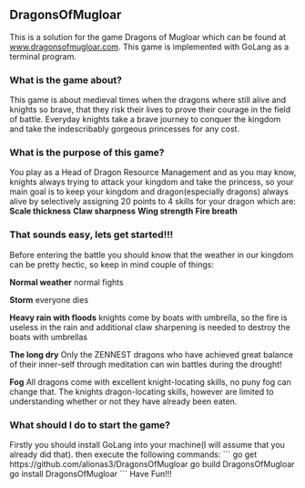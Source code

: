 ## DragonsOfMugloar
This is a solution for the game Dragons of Mugloar which can be found at www.dragonsofmugloar.com. This game is implemented with GoLang as a terminal program.

<h3><b>What is the game about?</b></h3>

This game is about medieval times when the dragons where still alive and knights so brave, that they risk their lives to prove their courage in the field of battle. Everyday knights take a brave journey to conquer the kingdom and take the indescribably gorgeous princesses for any cost.

<h3><b>What is the purpose of this game?</b></h3>

You play as a Head of Dragon Resource Management and as you may know, knights always trying to attack your kingdom and take the princess, so your main goal is to keep your kingdom and dragon(especially dragons) always alive by selectively assigning 20 points to 4 skills for your dragon which are:
**Scale thickness** 
**Claw sharpness**
**Wing strength**
**Fire breath**
<h3><b>That sounds easy, lets get started!!!</b></h3>

Before entering the battle you should know that the weather in our kingdom can be pretty hectic, so keep in mind couple of things:

**Normal weather**  normal fights

**Storm**  everyone dies

**Heavy rain with floods** knights come by boats with umbrella, so the fire is useless in the rain and additional claw sharpening is needed to destroy the boats with umbrellas

**The long dry**  Only the ZENNEST dragons who have achieved great balance of their inner-self through meditation can win battles during the drought!

**Fog** All dragons come with excellent knight-locating skills, no puny fog can change that. The knights dragon-locating skills, however are limited to understanding whether or not they have already been eaten.

<h3><b>What should I do to start the game?</b></h3>
Firstly you should install GoLang into your machine(I will assume that you already did that).
then execute the following commands:
```
go get https://github.com/alionas3/DragonsOfMugloar
go build DragonsOfMugloar
go install DragonsOfMugloar
```
Have Fun!!!
